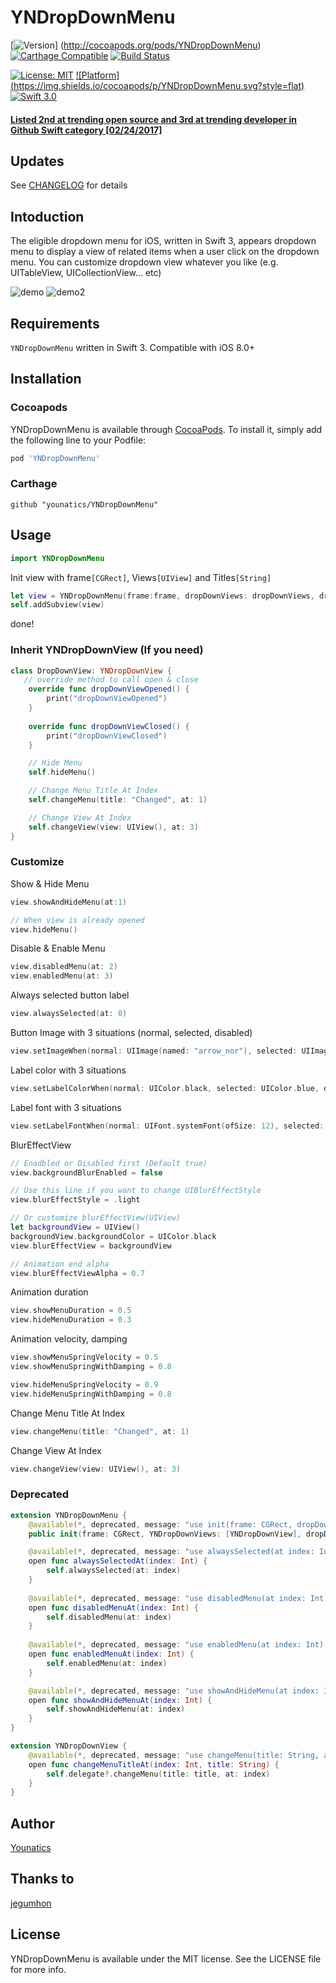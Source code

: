 # YNDropDownMenu

[![Version](https://img.shields.io/cocoapods/v/YNDropDownMenu.svg?style=flat)]
(http://cocoapods.org/pods/YNDropDownMenu)
[![Carthage Compatible](https://img.shields.io/badge/Carthage-compatible-4BC51D.svg?style=flat)](https://github.com/Carthage/Carthage)
[![Build Status](https://travis-ci.org/younatics/YNDropDownMenu.svg?branch=master)](https://travis-ci.org/younatics/YNDropDownMenu)

[![License: MIT](https://img.shields.io/badge/license-MIT-blue.svg?style=flat)](https://github.com/younatics/YNDropDownMenu/blob/master/LICENSE)
[![Platform]
(https://img.shields.io/cocoapods/p/YNDropDownMenu.svg?style=flat)](http://cocoapods.org/pods/YNDropDownMenu)
[![Swift 3.0](https://img.shields.io/badge/Swift-3.0-orange.svg?style=flat)](https://developer.apple.com/swift/)

#### [Listed 2nd at trending open source and 3rd at trending developer in Github Swift category [02/24/2017]](https://github.com/younatics/YNDropDownMenu/blob/master/Images/2nd.PNG)

## Updates

See [CHANGELOG](https://github.com/younatics/YNDropDownMenu/blob/master/CHANGELOG.md) for details

## Intoduction
The eligible dropdown menu for iOS, written in Swift 3, appears dropdown menu to display a view of related items when a user click on the dropdown menu. You can customize dropdown view whatever you like (e.g. UITableView, UICollectionView... etc)

![demo](Images/YNDropDownMenu.gif)
![demo2](Images/YNDropDownMenu2.gif)

## Requirements

`YNDropDownMenu` written in Swift 3. Compatible with iOS 8.0+

## Installation

### Cocoapods

YNDropDownMenu is available through [CocoaPods](http://cocoapods.org). To install
it, simply add the following line to your Podfile:

```ruby
pod 'YNDropDownMenu'
```
### Carthage
```
github "younatics/YNDropDownMenu"
```
## Usage
```swift
import YNDropDownMenu
```

Init view with frame`[CGRect]`, Views`[UIView]` and Titles`[String]`
```swift
let view = YNDropDownMenu(frame:frame, dropDownViews: dropDownViews, dropDownViewTitles: ["Apple", "Banana", "Kiwi", "Pear"])
self.addSubview(view)
```
done!

### Inherit YNDropDownView (If you need)
```swift
class DropDownView: YNDropDownView {
   // override method to call open & close
    override func dropDownViewOpened() {
        print("dropDownViewOpened")
    }
    
    override func dropDownViewClosed() {
        print("dropDownViewClosed")
    }

    // Hide Menu
    self.hideMenu()

    // Change Menu Title At Index
    self.changeMenu(title: "Changed", at: 1)

    // Change View At Index 
    self.changeView(view: UIView(), at: 3)
}
```

### Customize

Show & Hide Menu 
```swift
view.showAndHideMenu(at:1)

// When view is already opened
view.hideMenu()
```

Disable & Enable Menu 
```swift
view.disabledMenu(at: 2)
view.enabledMenu(at: 3)
```

Always selected button label
```swift
view.alwaysSelected(at: 0)
```

Button Image with 3 situations (normal, selected, disabled)
```swift
view.setImageWhen(normal: UIImage(named: "arrow_nor"), selected: UIImage(named: "arrow_sel"), disabled: UIImage(named: "arrow_dim"))
```

Label color with 3 situations
```swift
view.setLabelColorWhen(normal: UIColor.black, selected: UIColor.blue, disabled: UIColor.gray)
```

Label font with 3 situations
```swift
view.setLabelFontWhen(normal: UIFont.systemFont(ofSize: 12), selected: UIFont.boldSystemFont(ofSize: 12), disabled: UIFont.systemFont(ofSize: 12))
```

BlurEffectView
```swift
// Enadbled or Disabled first (Default true)
view.backgroundBlurEnabled = false

// Use this line if you want to change UIBlurEffectStyle
view.blurEffectStyle = .light

// Or customize blurEffectView(UIView)
let backgroundView = UIView()
backgroundView.backgroundColor = UIColor.black
view.blurEffectView = backgroundView

// Animation end alpha
view.blurEffectViewAlpha = 0.7
```

Animation duration
```swift
view.showMenuDuration = 0.5
view.hideMenuDuration = 0.3
```

Animation velocity, damping
```swift
view.showMenuSpringVelocity = 0.5
view.showMenuSpringWithDamping = 0.8

view.hideMenuSpringVelocity = 0.9
view.hideMenuSpringWithDamping = 0.8
```

Change Menu Title At Index
```swift
view.changeMenu(title: "Changed", at: 1)
```

Change View At Index 
```swift
view.changeView(view: UIView(), at: 3)
```

### Deprecated
```swift
extension YNDropDownMenu {
    @available(*, deprecated, message: "use init(frame: CGRect, dropDownViews: [UIView], dropDownViewTitles: [String]) instead")
    public init(frame: CGRect, YNDropDownViews: [YNDropDownView], dropDownViewTitles: [String])

    @available(*, deprecated, message: "use alwaysSelected(at index: Int) instead")
    open func alwaysSelectedAt(index: Int) {
        self.alwaysSelected(at: index)
    }
    
    @available(*, deprecated, message: "use disabledMenu(at index: Int) instead")
    open func disabledMenuAt(index: Int) {
        self.disabledMenu(at: index)
    }
    
    @available(*, deprecated, message: "use enabledMenu(at index: Int) instead")
    open func enabledMenuAt(index: Int) {
        self.enabledMenu(at: index)
    }

    @available(*, deprecated, message: "use showAndHideMenu(at index: Int) instead")
    open func showAndHideMenuAt(index: Int) {
        self.showAndHideMenu(at: index)
    }
}

extension YNDropDownView {
    @available(*, deprecated, message: "use changeMenu(title: String, at index: Int) instead")
    open func changeMenuTitleAt(index: Int, title: String) {
        self.delegate?.changeMenu(title: title, at: index)
    }
}
```

## Author
[Younatics](http://younatics.github.io)

## Thanks to
[jegumhon](https://github.com/jegumhon)

## License
YNDropDownMenu is available under the MIT license. See the LICENSE file for more info.
